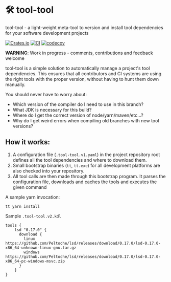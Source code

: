 # 🛠 tool-tool

tool-tool - a light-weight meta-tool to version and install tool dependencies for your software development projects

[![Crates.io](https://img.shields.io/crates/v/tool-tool.svg)](https://crates.io/crates/tool-tool)
[![CI](https://github.com/manuel-woelker/tool-tool/actions/workflows/ci.yml/badge.svg)](https://github.com/manuel-woelker/tool-tool/actions/workflows/ci.yml)
[![codecov](https://codecov.io/gh/manuel-woelker/tool-tool/graph/badge.svg?token=D56LGK8CU0)](https://codecov.io/gh/manuel-woelker/tool-tool)

**WARNING**: Work in progress - comments, contributions and feedback welcome

tool-tool is a simple solution to automatically manage a project's tool dependencies. This ensures that all contributors and CI systems are
using the right tools with the proper version, without having to hunt them down manually.

You should never have to worry about:

* Which version of the compiler do I need to use in this branch?
* What JDK is necessary for this build?
* Where do I get the correct version of node/yarn/maven/etc...?
* Why do I get weird errors when compiling old branches with new tool versions?

## How it works:

1. A configuration file (`.tool-tool.v1.yaml`) in the project repository root defines all the tool dependencies and where to download them.
2. Small bootstrap binaries (`tt`, `tt.exe`) for all development platforms are also checked into your repository.
3. All tool calls are then made through this bootstrap program. It parses the configuration file, downloads and caches the tools and executes the given command

A sample yarn invocation:

 ```
tt yarn install
```

Sample `.tool-tool.v2.kdl`

```kdl
tools {
    lsd "0.17.0" {
      download {
        linux https://github.com/Peltoche/lsd/releases/download/0.17.0/lsd-0.17.0-x86_64-unknown-linux-gnu.tar.gz
        windows https://github.com/Peltoche/lsd/releases/download/0.17.0/lsd-0.17.0-x86_64-pc-windows-msvc.zip
      }
    }
}
```
